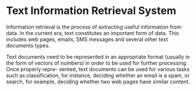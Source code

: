 # Text Information Retrieval System

Information retrieval is the process of extracting useful information from data. In the current era, text constitutes an important form of data. This includes web pages, emails, SMS messages and several other text documents types.

Text documents need to be represented in an appropriate format (usually in the form of vectors of numbers) in order to be used for further processing. Once properly repre- sented, text documents can be used for various tasks such as classification, for instance, deciding whether an email is a spam, or search, for example, deciding whether two web pages have similar content.
